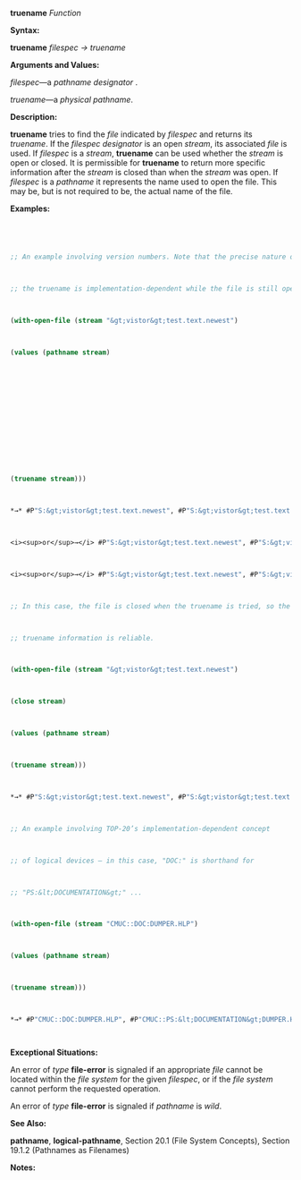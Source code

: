 **truename** *Function* 



**Syntax:** 



**truename** *filespec → truename* 



**Arguments and Values:** 



*filespec*—a *pathname designator* . 



*truename*—a *physical pathname*. 



**Description:** 



**truename** tries to find the *file* indicated by *filespec* and returns its *truename*. If the *filespec designator* is an open *stream*, its associated *file* is used. If *filespec* is a *stream*, **truename** can be used whether the *stream* is open or closed. It is permissible for **truename** to return more specific information after the *stream* is closed than when the *stream* was open. If *filespec* is a *pathname* it represents the name used to open the file. This may be, but is not required to be, the actual name of the file. 



**Examples:**
```lisp
 



;; An example involving version numbers. Note that the precise nature of 



;; the truename is implementation-dependent while the file is still open. 



(with-open-file (stream "&gt;vistor&gt;test.text.newest") 



(values (pathname stream) 







 



 



(truename stream))) 



*→* #P"S:&gt;vistor&gt;test.text.newest", #P"S:&gt;vistor&gt;test.text.1" 



<i><sup>or</sup>→</i> #P"S:&gt;vistor&gt;test.text.newest", #P"S:&gt;vistor&gt;test.text.newest" 



<i><sup>or</sup>→</i> #P"S:&gt;vistor&gt;test.text.newest", #P"S:&gt;vistor&gt; temp . temp .1" 



;; In this case, the file is closed when the truename is tried, so the 



;; truename information is reliable. 



(with-open-file (stream "&gt;vistor&gt;test.text.newest") 



(close stream) 



(values (pathname stream) 



(truename stream))) 



*→* #P"S:&gt;vistor&gt;test.text.newest", #P"S:&gt;vistor&gt;test.text.1" 



;; An example involving TOP-20’s implementation-dependent concept 



;; of logical devices – in this case, "DOC:" is shorthand for 



;; "PS:&lt;DOCUMENTATION&gt;" ... 



(with-open-file (stream "CMUC::DOC:DUMPER.HLP") 



(values (pathname stream) 



(truename stream))) 



*→* #P"CMUC::DOC:DUMPER.HLP", #P"CMUC::PS:&lt;DOCUMENTATION&gt;DUMPER.HLP.13" 




```
**Exceptional Situations:** 



An error of *type* **file-error** is signaled if an appropriate *file* cannot be located within the *file system* for the given *filespec*, or if the *file system* cannot perform the requested operation. 



An error of *type* **file-error** is signaled if *pathname* is *wild*. 



**See Also:** 



**pathname**, **logical-pathname**, Section 20.1 (File System Concepts), Section 19.1.2 (Pathnames as Filenames) 



**Notes:** 




